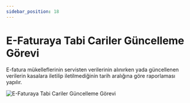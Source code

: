 ```yaml
---
sidebar_position: 18
---
```


# E-Faturaya Tabi Cariler Güncelleme Görevi

E-fatura mükelleflerinin servisten verilerinin alınırken yada güncellenen verilerin kasalara iletilip iletilmediğinin tarih aralığına göre raporlaması yapılır.


![E-Faturaya Tabi Cariler Güncelleme Görevi](/img/moduller/e-faturaya-tabi-cariler-guncelleme-gorevi.png)
